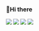 ### 👋Hi there
<img src="https://img.shields.io/badge/Python-3776AB?style=flat-square&logo=Python&logoColor=white"/>
<img src="https://img.shields.io/badge/VSCODE-#007ACC?style=flat-square&logo=VSCODE&logoColor=white"/>

<img src="https://img.shields.io/badge/Git-#F05032?style=flat-square&logo=Git&logoColor=white"/>
<img src="https://img.shields.io/badge/GitHub-#181717?style=flat-square&logo=GitHub&logoColor=white"/>


<!--
**9mynamemj7/9mynamemj7** is a ✨ _special_ ✨ repository because its `README.md` (this file) appears on your GitHub profile.

Here are some ideas to get you started:

- 🔭 I’m currently working on ...
- 🌱 I’m currently learning ...
- 👯 I’m looking to collaborate on ...
- 🤔 I’m looking for help with ...
- 💬 Ask me about ...
- 📫 How to reach me: ...
- 😄 Pronouns: ...
- ⚡ Fun fact: ...
-->
